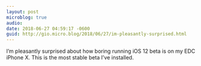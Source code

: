 ```yaml
---
layout: post
microblog: true
audio: 
date: 2018-06-27 04:59:17 -0600
guid: http://gio.micro.blog/2018/06/27/im-pleasantly-surprised.html
---
```

I’m pleasantly surprised about how boring running iOS 12 beta is on my EDC iPhone X. This is the most stable beta I’ve installed.

